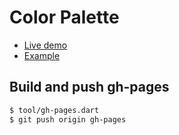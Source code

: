 Color Palette
=================

* [Live demo](https://kui.github.io/color_palette/demo.html)
* [Example](https://github.com/kui/color_palette/blob/master/example/index.html)

Build and push gh-pages
------------------------

```sh
$ tool/gh-pages.dart
$ git push origin gh-pages
```
